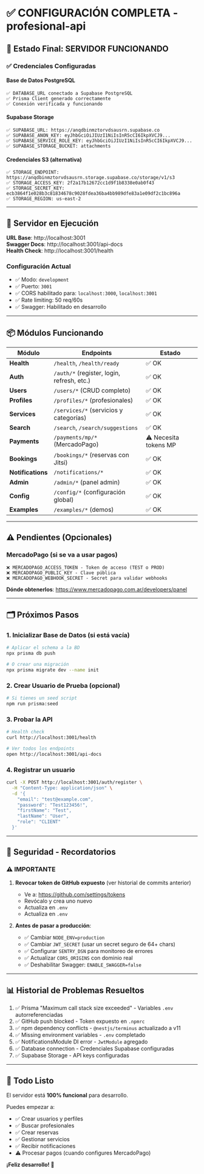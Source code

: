 # ✅ CONFIGURACIÓN COMPLETA - profesional-api

## 🎉 Estado Final: SERVIDOR FUNCIONANDO

### ✅ Credenciales Configuradas

#### Base de Datos PostgreSQL
```
✅ DATABASE_URL conectado a Supabase PostgreSQL
✅ Prisma Client generado correctamente
✅ Conexión verificada y funcionando
```

#### Supabase Storage
```
✅ SUPABASE_URL: https://anqdbinmztorvdsausrn.supabase.co
✅ SUPABASE_ANON_KEY: eyJhbGciOiJIUzI1NiIsInR5cCI6IkpXVCJ9...
✅ SUPABASE_SERVICE_ROLE_KEY: eyJhbGciOiJIUzI1NiIsInR5cCI6IkpXVCJ9...
✅ SUPABASE_STORAGE_BUCKET: attachments
```

#### Credenciales S3 (alternativa)
```
✅ STORAGE_ENDPOINT: https://anqdbinmztorvdsausrn.storage.supabase.co/storage/v1/s3
✅ STORAGE_ACCESS_KEY: 2f2a17b12672cc1d9f1b8338e0ab0f43
✅ STORAGE_SECRET_KEY: ecb3864f1e028b3c81834678c9028fdea36ba4bb989dfe83a1e09df2c1bc896a
✅ STORAGE_REGION: us-east-2
```

---

## 🚀 Servidor en Ejecución

**URL Base**: http://localhost:3001  
**Swagger Docs**: http://localhost:3001/api-docs  
**Health Check**: http://localhost:3001/health

### Configuración Actual
- ✅ Modo: `development`
- ✅ Puerto: `3001`
- ✅ CORS habilitado para: `localhost:3000`, `localhost:3001`
- ✅ Rate limiting: 50 req/60s
- ✅ Swagger: Habilitado en desarrollo

---

## 📦 Módulos Funcionando

| Módulo | Endpoints | Estado |
|--------|-----------|--------|
| **Health** | `/health`, `/health/ready` | ✅ OK |
| **Auth** | `/auth/*` (register, login, refresh, etc.) | ✅ OK |
| **Users** | `/users/*` (CRUD completo) | ✅ OK |
| **Profiles** | `/profiles/*` (profesionales) | ✅ OK |
| **Services** | `/services/*` (servicios y categorías) | ✅ OK |
| **Search** | `/search`, `/search/suggestions` | ✅ OK |
| **Payments** | `/payments/mp/*` (MercadoPago) | ⚠️ Necesita tokens MP |
| **Bookings** | `/bookings/*` (reservas con Jitsi) | ✅ OK |
| **Notifications** | `/notifications/*` | ✅ OK |
| **Admin** | `/admin/*` (panel admin) | ✅ OK |
| **Config** | `/config/*` (configuración global) | ✅ OK |
| **Examples** | `/examples/*` (demos) | ✅ OK |

---

## ⚠️ Pendientes (Opcionales)

### MercadoPago (si se va a usar pagos)
```
❌ MERCADOPAGO_ACCESS_TOKEN - Token de acceso (TEST o PROD)
❌ MERCADOPAGO_PUBLIC_KEY - Clave pública
❌ MERCADOPAGO_WEBHOOK_SECRET - Secret para validar webhooks
```

**Dónde obtenerlos**: https://www.mercadopago.com.ar/developers/panel

---

## 🗂️ Próximos Pasos

### 1. Inicializar Base de Datos (si está vacía)
```bash
# Aplicar el schema a la BD
npx prisma db push

# O crear una migración
npx prisma migrate dev --name init
```

### 2. Crear Usuario de Prueba (opcional)
```bash
# Si tienes un seed script
npm run prisma:seed
```

### 3. Probar la API
```bash
# Health check
curl http://localhost:3001/health

# Ver todos los endpoints
open http://localhost:3001/api-docs
```

### 4. Registrar un usuario
```bash
curl -X POST http://localhost:3001/auth/register \
  -H "Content-Type: application/json" \
  -d '{
    "email": "test@example.com",
    "password": "Test123456!",
    "firstName": "Test",
    "lastName": "User",
    "role": "CLIENT"
  }'
```

---

## 🔐 Seguridad - Recordatorios

### ⚠️ IMPORTANTE
1. **Revocar token de GitHub expuesto** (ver historial de commits anterior)
   - Ve a: https://github.com/settings/tokens
   - Revócalo y crea uno nuevo
   - Actualiza en `.env`
   - Actualiza en `.env`

2. **Antes de pasar a producción**:
   - ✅ Cambiar `NODE_ENV=production`
   - ✅ Cambiar `JWT_SECRET` (usar un secret seguro de 64+ chars)
   - ✅ Configurar `SENTRY_DSN` para monitoreo de errores
   - ✅ Actualizar `CORS_ORIGINS` con dominio real
   - ✅ Deshabilitar Swagger: `ENABLE_SWAGGER=false`

---

## 📊 Historial de Problemas Resueltos

1. ✅ Prisma "Maximum call stack size exceeded" - Variables `.env` autorreferenciadas
2. ✅ GitHub push blocked - Token expuesto en `.npmrc`
3. ✅ npm dependency conflicts - `@nestjs/terminus` actualizado a v11
4. ✅ Missing environment variables - `.env` completado
5. ✅ NotificationsModule DI error - `JwtModule` agregado
6. ✅ Database connection - Credenciales Supabase configuradas
7. ✅ Supabase Storage - API keys configuradas

---

## 🎯 Todo Listo

El servidor está **100% funcional** para desarrollo. 

Puedes empezar a:
- ✅ Crear usuarios y perfiles
- ✅ Buscar profesionales
- ✅ Crear reservas
- ✅ Gestionar servicios
- ✅ Recibir notificaciones
- ⚠️ Procesar pagos (cuando configures MercadoPago)

**¡Feliz desarrollo! 🚀**
